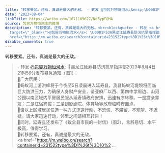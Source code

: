```yaml
---
title: "转移要紧。还有，真诚是最大的无敌。 - 转发 @包容万物恒河水:&ensp;\U0001F53A黑龙江延寿县防汛抗旱指挥部2023年8月4日21时56分发布紧急通知（图1）：\U0001F539广大居民：..."
date: '2023-08-04'
linkTitle: https://weibo.com/1671109627/Nd5ypFQMA
source: 包容万物恒河水的微博
description: "转移要紧。还有，真诚是最大的无敌。<br><blockquote> - 转发 <a href=\"https://weibo.com/1671109627\"
  target=\"_blank\">@包容万物恒河水</a>: \U0001F53A黑龙江延寿县防汛抗旱指挥部2023年8月4日21时56分发布紧急通知（图1）：<br>\U0001F539广大居民：<br>\U0001F539蚂蚁河上游洪峰将于今夜至5日凌晨进入延寿县，我县蚂蚁河堤坝将面临巨大防洪压力，为确保人身财产安全，请亚麻厂以西、第四中学周边、山河公园以南区域内平房居民服从延寿镇政府安排，迅速有序转移。一是投亲靠友；二是住宿宾馆；三是到影剧院、体育场等政府临时安置点。<br>\U0001F539请以上区域居民任选一种方式迅速行动，不恐慌、不滞留、不观望、不迟疑。请大家迅速行动，邻里之间请相互转告！<br>\U0001F53A同时，延寿县还发布了《致全县市民的一封信》（图2），言辞恳切、水平极高，值得学习。<br>\U0001F53A转移要紧。还有，真诚是最大的无敌。<br><a
  href=\"https://m.weibo.cn/search?containerid=231522type%3D1%26t%3D10%2 ..."
disable_comments: true
---
```

转移要紧。还有，真诚是最大的无敌。<br><blockquote> - 转发 <a href="https://weibo.com/1671109627" target="_blank">@包容万物恒河水</a>: 🔺黑龙江延寿县防汛抗旱指挥部2023年8月4日21时56分发布紧急通知（图1）：<br>🔹广大居民：<br>🔹蚂蚁河上游洪峰将于今夜至5日凌晨进入延寿县，我县蚂蚁河堤坝将面临巨大防洪压力，为确保人身财产安全，请亚麻厂以西、第四中学周边、山河公园以南区域内平房居民服从延寿镇政府安排，迅速有序转移。一是投亲靠友；二是住宿宾馆；三是到影剧院、体育场等政府临时安置点。<br>🔹请以上区域居民任选一种方式迅速行动，不恐慌、不滞留、不观望、不迟疑。请大家迅速行动，邻里之间请相互转告！<br>🔺同时，延寿县还发布了《致全县市民的一封信》（图2），言辞恳切、水平极高，值得学习。<br>🔺转移要紧。还有，真诚是最大的无敌。<br><a href="https://m.weibo.cn/search?containerid=231522type%3D1%26t%3D10%2 ...